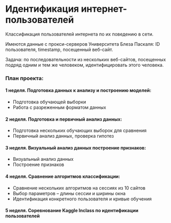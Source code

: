 # Идентификация интернет-пользователей
Классификация пользователей интернета по их поведению в сети.

Имеются данные с прокси-серверов Университета Блеза Паскаля: ID пользователя, timestamp, посещенный веб-сайт.

Задача: по последовательности из нескольких веб-сайтов, посещенных подряд одним и тем же человеком, идентифицировать этого человека.

### План проекта:

#### 1 неделя. Подготовка данных к анализу и построению моделей:
* Подготовка обучающей выборки
* Работа с разреженным форматом данных

#### 2 неделя. Подготовка и первичный анализ данных:
* Подготовка нескольких обучающих выборок для сравнения
* Первичный анализ данных, проверка гипотез

#### 3 неделя. Визуальный анализ данных построение признаков:
* Визуальный анализ данных
* Построение признаков

#### 4 неделя. Сравнение алгоритмов классификации:
* Сравнение нескольких алгоритмов на сессиях из 10 сайтов
* Выбор параметров – длины сессии и ширины окна
* Идентификация конкретного пользователя и кривые обучения

#### 5 неделя. Соревнование Kaggle Inclass по идентификации пользователей       


